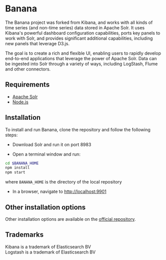 # Banana

The Banana project was forked from Kibana, and works with all kinds of time series (and non-time series) data stored in Apache Solr. It uses Kibana's powerful dashboard configuration capabilities, ports key panels to work with Solr, and provides significant additional capabilities, including new panels that leverage D3.js.

The goal is to create a rich and flexible UI, enabling users to rapidly develop end-to-end applications that leverage the power of Apache Solr. Data can be ingested into Solr through a variety of ways, including LogStash, Flume and other connectors.

## Requirements

* [Apache Solr](https://lucene.apache.org/solr/)
* [Node.js](https://nodejs.org)

## Installation

To install and run Banana, clone the repository and follow the following steps:

* Download Solr and run it on port 8983

* Open a terminal window and run:

```sh
cd $BANANA_HOME
npm install
npm start
```

where `BANANA_HOME` is the directory of the local repository

* In a browser, navigate to [http://localhost:9901](http://localhost:9901)

## Other installation options

Other installation options are available on the [official repository](https://github.com/lucidworks/banana).

## Trademarks

Kibana is a trademark of Elasticsearch BV  
Logstash is a trademark of Elasticsearch BV
